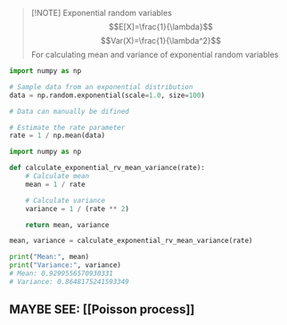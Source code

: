 > [!NOTE] Exponential random variables
> $$E[X]=\frac{1}{\lambda}$$
> $$Var(X)=\frac{1}{\lambda^2}$$
> For calculating mean and variance of exponential random variables

```python
import numpy as np

# Sample data from an exponential distribution
data = np.random.exponential(scale=1.0, size=100)

# Data can manually be difined

# Estimate the rate parameter
rate = 1 / np.mean(data)

import numpy as np

def calculate_exponential_rv_mean_variance(rate):
    # Calculate mean
    mean = 1 / rate

    # Calculate variance
    variance = 1 / (rate ** 2)

    return mean, variance

mean, variance = calculate_exponential_rv_mean_variance(rate)

print("Mean:", mean)
print("Variance:", variance)
# Mean: 0.9299556570930331
# Variance: 0.8648175241593349
```

## MAYBE SEE: [[Poisson process]]

